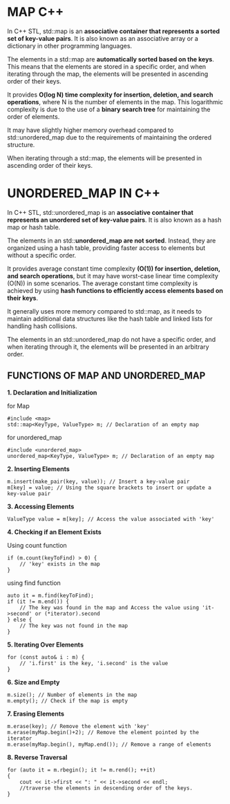 # MAP C++

In C++ STL, std::map is an **associative container that represents a sorted set of key-value pairs**. It is also known as an associative array or a dictionary in other programming languages. 

The elements in a std::map are **automatically sorted based on the keys**. This means that the elements are stored in a specific order, and when iterating through the map, the elements will be presented in ascending order of their keys.

It provides **O(log N) time complexity for insertion, deletion, and search operations**, where N is the number of elements in the map. This logarithmic complexity is due to the use of a **binary search tree** for maintaining the order of elements.

It may have slightly higher memory overhead compared to std::unordered_map due to the requirements of maintaining the ordered structure.

When iterating through a std::map, the elements will be presented in ascending order of their keys.

# UNORDERED_MAP IN C++

In C++ STL, std::unordered_map is an **associative container that represents an unordered set of key-value pairs**. It is also known as a hash map or hash table.

The elements in an std::**unordered_map are not sorted**. Instead, they are organized using a hash table, providing faster access to elements but without a specific order.

It provides average constant time complexity **(O(1)) for insertion, deletion, and search operations**, but it may have worst-case linear time complexity (O(N)) in some scenarios. The average constant time complexity is achieved by using **hash functions to efficiently access elements based on their keys**.

It generally uses more memory compared to std::map, as it needs to maintain additional data structures like the hash table and linked lists for handling hash collisions.

The elements in an std::unordered_map do not have a specific order, and when iterating through it, the elements will be presented in an arbitrary order.

## FUNCTIONS OF MAP AND UNORDERED_MAP

**1. Declaration and Initialization**

for Map
```
#include <map>
std::map<KeyType, ValueType> m; // Declaration of an empty map
```

for unordered_map
```
#include <unordered_map>
unordered_map<KeyType, ValueType> m; // Declaration of an empty map
```

**2. Inserting Elements**

```
m.insert(make_pair(key, value)); // Insert a key-value pair
m[key] = value; // Using the square brackets to insert or update a key-value pair
```

**3. Accessing Elements**

```
ValueType value = m[key]; // Access the value associated with 'key'
```

**4. Checking if an Element Exists**

Using count function
```
if (m.count(keyToFind) > 0) {
    // 'key' exists in the map
}
```

using find function
```
auto it = m.find(keyToFind);
if (it != m.end()) {
    // The key was found in the map and Access the value using 'it->second' or (*iterator).second
} else {
    // The key was not found in the map
}
```

**5. Iterating Over Elements**

```
for (const auto& i : m) {
    // 'i.first' is the key, 'i.second' is the value
}
```

**6. Size and Empty**

```
m.size(); // Number of elements in the map
m.empty(); // Check if the map is empty
```

**7. Erasing Elements**

```
m.erase(key); // Remove the element with 'key'
m.erase(myMap.begin()+2); // Remove the element pointed by the iterator
m.erase(myMap.begin(), myMap.end()); // Remove a range of elements
```

**8. Reverse Traversal**

```
for (auto it = m.rbegin(); it != m.rend(); ++it)
{
    cout << it->first << ": " << it->second << endl;
    //traverse the elements in descending order of the keys.
}
```
